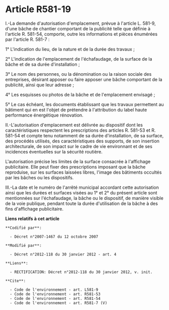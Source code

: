 # Article R581-19

I.-La demande d'autorisation d'emplacement, prévue à l'article L. 581-9, d'une bâche de chantier comportant de la publicité
telle que définie à l'article R. 581-54, comporte, outre les informations et pièces énumérées par l'article R. 581-7 : 

1° L'indication du lieu, de la nature et de la durée des travaux ; 

2° L'indication de l'emplacement de l'échafaudage, de la surface de la bâche et de sa durée d'installation ; 

3° Le nom des personnes, ou la dénomination ou la raison sociale des entreprises, désirant apposer ou faire apposer une bâche
comportant de la publicité, ainsi que leur adresse ; 

4° Les esquisses ou photos de la bâche et de l'emplacement envisagé ; 

5° Le cas échéant, les documents établissant que les travaux permettent au bâtiment qui en est l'objet de prétendre à
l'attribution du label haute performance énergétique rénovation. 

II.-L'autorisation d'emplacement est délivrée au dispositif dont les caractéristiques respectent les prescriptions des
articles R. 581-53 et R. 581-54 et compte tenu notamment de sa durée d'installation, de sa surface, des procédés utilisés,
des caractéristiques des supports, de son insertion architecturale, de son impact sur le cadre de vie environnant et de ses
incidences éventuelles sur la sécurité routière. 

L'autorisation précise les limites de la surface consacrée à l'affichage publicitaire. Elle peut fixer des prescriptions
imposant que la bâche reproduise, sur les surfaces laissées libres, l'image des bâtiments occultés par les bâches ou les
dispositifs. 

III.-La date et le numéro de l'arrêté municipal accordant cette autorisation ainsi que les durées et surfaces visées au 1° et
2° du présent article sont mentionnées sur l'échafaudage, la bâche ou le dispositif, de manière visible de la voie publique,
pendant toute la durée d'utilisation de la bâche à des fins d'affichage publicitaire.

**Liens relatifs à cet article**

	**Codifié par**:

	  - Décret n°2007-1467 du 12 octobre 2007

	**Modifié par**:

	  - Décret n°2012-118 du 30 janvier 2012 - art. 4

	**Liens**:

	  - RECTIFICATION: Décret n°2012-118 du 30 janvier 2012, v. init.

	**Cite**:

	  - Code de l'environnement - art. L581-9
	  - Code de l'environnement - art. R581-53
	  - Code de l'environnement - art. R581-54
	  - Code de l'environnement - art. R581-7 (V)

